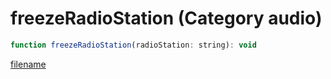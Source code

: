 # freezeRadioStation (Category audio)

```js
function freezeRadioStation(radioStation: string): void
```

[filename](freezeRadioStation_m.md ':include')
